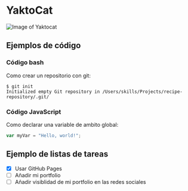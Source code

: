 # YaktoCat

![Image of Yaktocat](https://octodex.github.com/images/yaktocat.png)

## Ejemplos de código

### Código bash

Como crear un repositorio con git:

```
$ git init
Initialized empty Git repository in /Users/skills/Projects/recipe-repository/.git/
```

### Código JavaScript

Como declarar una variable de ambito global:

``` javascript
var myVar = "Hello, world!";
```

## Ejemplo de listas de tareas

- [x] Usar GitHub Pages
- [ ] Añadir mi portfolio
- [ ] Añadir visiblidad de mi portfolio en las redes sociales
